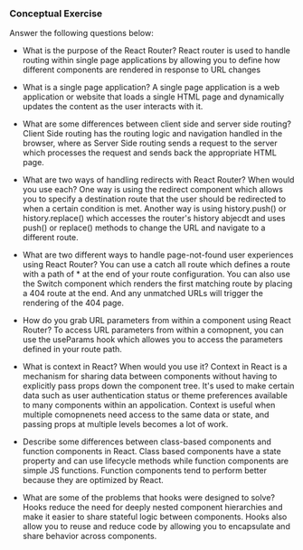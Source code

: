 ### Conceptual Exercise

Answer the following questions below:

- What is the purpose of the React Router?
  React router is used to handle routing within single page applications by allowing you to define how different components are rendered in response to URL changes

- What is a single page application?
  A single page application is a web application or website that loads a single HTML page and dynamically updates the content as the user interacts with it.
  
- What are some differences between client side and server side routing?
  Client Side routing has the routing logic and navigation handled in the browser, where as Server Side routing sends a request to the server which processes the request and sends back the appropriate HTML page.

- What are two ways of handling redirects with React Router? When would you use each?
  One way is using the redirect component which allows you to specify a destination route that the user should be redirected to when a certain condition is met. Another way is using history.push() or history.replace() which accesses the router's history abjecdt and uses push() or replace() methods to change the URL and navigate to a different route.

- What are two different ways to handle page-not-found user experiences using React Router? 
  You can use a catch all route which defines a route with a path of * at the end of your route configuration. You can also use the Switch component which renders the first matching route by placing a 404 route at the end. And any unmatched URLs will trigger the rendering of the 404 page.

- How do you grab URL parameters from within a component using React Router?
  To access URL parameters from within a comopnent, you can use the useParams hook which allowes you to access the parameters defined in your route path.

- What is context in React? When would you use it?
  Context in React is a mechanism for sharing data between components without having to explicitly pass props down the component tree. It's used to make certain data such as user authentication status or theme preferences available to many components within an appolication. Context is useful when multiple comopnenets need access to the same data or state, and passing props at multiple levels becomes a lot of work.

- Describe some differences between class-based components and function
  components in React.
  Class based components have a state property and can use lifecycle methods while function components are simple JS functions. Function components tend to perform better because they are optimized by React. 

- What are some of the problems that hooks were designed to solve?
  Hooks reduce the need for deeply nested component hierarchies and make it easier to share stateful logic between components. Hooks also allow you to reuse and reduce code by allowing you to encapsulate and share behavior across components.